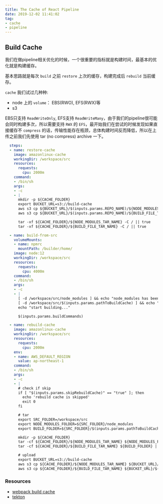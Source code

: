 ```yaml
---
title: The Cache of React Pipeline
date: 2019-12-02 11:41:02
tag:
- cache
- pipeline
---
```


## Build Cache
我们在做pipeline相关优化的时候，一个很重要的指标就是构建时间，最基本的优化就是构建缓存。

基本思路就是每次 `build` 之前 `restore` 上次的缓存，构建完成后 `rebuild` 当前缓存。

`cache` 我们试过几种种:
- node 上的 `volume`： EBS(RWO), EFS(RWX)等
- s3

EBS只支持 `ReadWriteOnly`, EFS支持 `ReadWriteMany`，由于我们的pipeline很可能会同时构建多次，所以需要支持 `RWX`  的 `EFS`，最开始我们在尝试的时候发现如果直接缓存不 `compress` 的话，传输性能存在瓶颈，总体构建时间反而降低，所以在上传之前我们先使用 tar (no compress) archive 一下。

```yaml
  steps:
  - name: restore-cache
    image: amazonlinux-cache
    workingDir: /workspace/src
    resources:
      requests:
        cpu: 2000m
    command:
    - /bin/sh
    args:
    - -c
    - |
      mkdir -p ${CACHE_FOLDER}
      export BUCKET_URL=s3://build-cache
      aws s3 cp ${BUCKET_URL}/$(inputs.params.REPO_NAME)/${NODE_MODULES_TAR_NAME} ${CACHE_FOLDER}/${NODE_MODULES_TAR_NAME} || true
      aws s3 cp ${BUCKET_URL}/$(inputs.params.REPO_NAME)/${BUILD_FILE_TAR_NAME} ${CACHE_FOLDER}/${BUILD_FILE_TAR_NAME} || true

      tar -xf ${CACHE_FOLDER}/${NODE_MODULES_TAR_NAME} -C / || true
      tar -xf ${CACHE_FOLDER}/${BUILD_FILE_TAR_NAME} -C / || true

  - name: build-from-src
    volumeMounts:
    - name: npmrc
      mountPath: /builder/home/
    image: node:12
    workingDir: /workspace/src
    resources:
      requests:
        cpu: 4000m
    command:
    - /bin/sh
    args:
    - -c
    - |
      [ -d /workspace/src/node_modules ] && echo "node_modules has been restored from cache" || echo "node_modules cache not found"
      [ -d /workspace/src/$(inputs.params.pathToBuildCache) ] && echo "$(inputs.params.pathToBuildCache) has been restored from cache\n" || echo "$(inputs.params.pathToBuildCache) cache not found\n"
      echo "start building..."

      $(inputs.params.buildCommands)

  - name: rebuild-cache
    image: amazonlinux-cache
    workingDir: /workspace/src
    resources:
      requests:
        cpu: 2000m
    env:
    - name: AWS_DEFAULT_REGION
      value: ap-northeast-1
    command:
    - /bin/sh
    args:
    - -c
    - |
      # check if skip
      if [ "$(inputs.params.skipRebuildCache)" == "true" ]; then
        echo 'rebuild cache is skipped'
        exit 0
      fi

      # tar
      export SRC_FOLDER=/workspace/src
      export NODE_MODULES_FOLDER=${SRC_FOLDER}/node_modules
      export BUILD_FOLDER=${SRC_FOLDER}/$(inputs.params.pathToBuildCache)

      mkdir -p ${CACHE_FOLDER}
      tar -cf ${CACHE_FOLDER}/${NODE_MODULES_TAR_NAME} ${NODE_MODULES_FOLDER} || true
      tar -cf ${CACHE_FOLDER}/${BUILD_FILE_TAR_NAME} ${BUILD_FOLDER} || true

      # upload
      export BUCKET_URL=s3://build-cache
      aws s3 cp ${CACHE_FOLDER}/${NODE_MODULES_TAR_NAME} ${BUCKET_URL}/$(inputs.params.REPO_NAME)/${NODE_MODULES_TAR_NAME}
      aws s3 cp ${CACHE_FOLDER}/${BUILD_FILE_TAR_NAME} ${BUCKET_URL}/$(inputs.params.REPO_NAME)/${BUILD_FILE_TAR_NAME}
```


### Resources

- [webpack build cache](https://webpack.js.org/configuration/other-options/#cache)
- [tekton](https://github.com/tektoncd/pipeline/tree/master/docs)
<!--stackedit_data:
eyJoaXN0b3J5IjpbLTEzMTYxMjgwMTMsLTE1MjI3MDAzNDJdfQ
==
-->